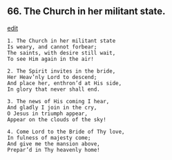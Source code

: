
## 66.  The Church in her militant state.
[edit](https://docs.google.com/document/d/17yX_R9YXxLifmz5eZiZvxyZg40s0zCuz/edit?mode=html)



    1. The Church in her militant state
    Is weary, and cannot forbear;
    The saints, with desire still wait,
    To see Him again in the air!

    2. The Spirit invites in the bride,
    Her Heav’nly Lord to descend; 
    And place her, enthron’d at His side, 
    In glory that never shall end.

    3. The news of His coming I hear,
    And gladly I join in the cry,
    O Jesus in triumph appear,
    Appear on the clouds of the sky!

    4. Come Lord to the Bride of Thy love,
    In fulness of majesty come;
    And give me the mansion above, 
    Prepar’d in Thy heavenly home!
